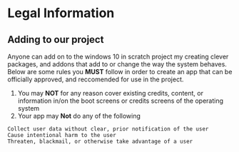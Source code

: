 # Legal Information

## Adding to our project

Anyone can add on to the windows 10 in scratch project my creating clever packages, and addons that add to or change the way the system behaves. Below are some rules you **MUST** follow in order to create  an app that can be officially approved, and reccomended for use in the project.

1. You may **NOT** for any reason cover existing credits, content, or information in/on the boot screens or credits screens of the operating system
2. Your app may **Not** do any of the following
```
Collect user data without clear, prior notification of the user
Cause intentional harm to the user
Threaten, blackmail, or otherwise take advantage of a user

```
